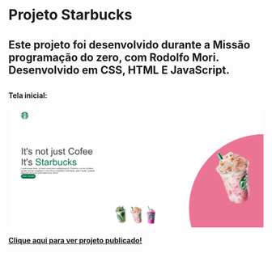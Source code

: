 # Projeto Starbucks
<h2>Este projeto foi desenvolvido durante a Missão programação do zero, com Rodolfo Mori. Desenvolvido em CSS, HTML E JavaScript.<h2>

<h4>Tela inicial:<h4>
<img src="https://github.com/RuthLopesDiniz/Tela-inicial-Starbucks/blob/master/images/tela.PNG?raw=true/">

<a href="https://starruth.netlify.app/">Clique aqui para ver projeto publicado!</a>
